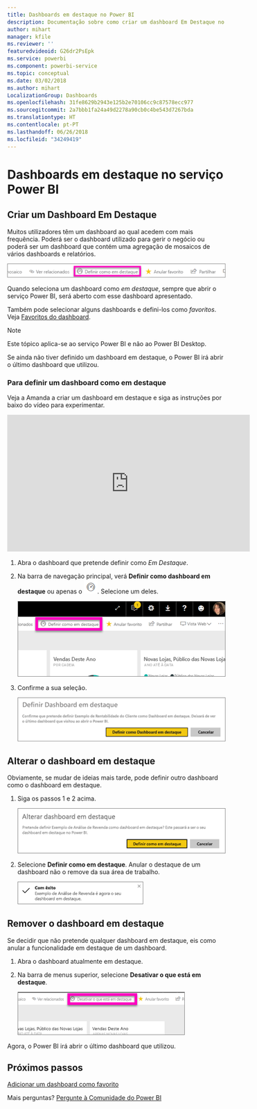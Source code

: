 ```yaml
---
title: Dashboards em destaque no Power BI
description: Documentação sobre como criar um dashboard Em Destaque no serviço Power BI
author: mihart
manager: kfile
ms.reviewer: ''
featuredvideoid: G26dr2PsEpk
ms.service: powerbi
ms.component: powerbi-service
ms.topic: conceptual
ms.date: 03/02/2018
ms.author: mihart
LocalizationGroup: Dashboards
ms.openlocfilehash: 31fe8629b2943e125b2e70106cc9c87578ecc977
ms.sourcegitcommit: 2a7bbb1fa24a49d2278a90cb0c4be543d7267bda
ms.translationtype: HT
ms.contentlocale: pt-PT
ms.lasthandoff: 06/26/2018
ms.locfileid: "34249419"
---
```

# <a name="featured-dashboards-in-power-bi-service"></a>Dashboards em destaque no serviço Power BI
## <a name="create-a-featured-dashboard"></a>Criar um Dashboard Em Destaque
Muitos utilizadores têm um dashboard ao qual acedem com mais frequência.  Poderá ser o dashboard utilizado para gerir o negócio ou poderá ser um dashboard que contém uma agregação de mosaicos de vários dashboards e relatórios.

![ícone definir como dashboard em destaque](media/service-dashboard-featured/power-bi-feature-nav.png)

Quando seleciona um dashboard como *em destaque*, sempre que abrir o serviço Power BI, será aberto com esse dashboard apresentado.  

Também pode selecionar alguns dashboards e defini-los como *favoritos*. Veja [Favoritos do dashboard](service-dashboard-favorite.md).

> [!NOTE] 
>Este tópico aplica-se ao serviço Power BI e não ao Power BI Desktop.

Se ainda não tiver definido um dashboard em destaque, o Power BI irá abrir o último dashboard que utilizou.  

### <a name="to-set-a-dashboard-as-featured"></a>Para definir um dashboard como **em destaque**
Veja a Amanda a criar um dashboard em destaque e siga as instruções por baixo do vídeo para experimentar.

<iframe width="560" height="315" src="https://www.youtube.com/embed/G26dr2PsEpk" frameborder="0" allowfullscreen></iframe>



1. Abra o dashboard que pretende definir como *Em Destaque*. 
2. Na barra de navegação principal, verá **Definir como dashboard em destaque** ou apenas o ![ícone em destaque](media/service-dashboard-featured/power-bi-featured-icon.png). Selecione um deles.
   
    ![Ícone Definir como dashboard em destaque](media/service-dashboard-featured/power-bi-set-as-featured.png)
3. Confirme a sua seleção.
   
    ![definir como dashboard em destaque](media/service-dashboard-featured/power-bi-create-featured.png)

## <a name="change-the-featured-dashboard"></a>Alterar o dashboard em destaque
Obviamente, se mudar de ideias mais tarde, pode definir outro dashboard como o dashboard em destaque.

1. Siga os passos 1 e 2 acima.
   
    ![Janela Alterar dashboard em destaque](media/service-dashboard-featured/power-bi-change-feature.png)
2. Selecione **Definir como em destaque**. Anular o destaque de um dashboard não o remove da sua área de trabalho.  
   
    ![mensagem de êxito](media/service-dashboard-featured/power-bi-success.png)

## <a name="remove-the-featured-dashboard"></a>Remover o dashboard em destaque
Se decidir que não pretende qualquer dashboard em destaque, eis como anular a funcionalidade em destaque de um dashboard.

1. Abra o dashboard atualmente em destaque.
2. Na barra de menus superior, selecione **Desativar o que está em destaque**.
   
    ![eliminar dashboard em destaque](media/service-dashboard-featured/power-bi-unfeature.png)

Agora, o Power BI irá abrir o último dashboard que utilizou.  

## <a name="next-steps"></a>Próximos passos
[Adicionar um dashboard como favorito](service-dashboard-favorite.md)

Mais perguntas? [Pergunte à Comunidade do Power BI](http://community.powerbi.com/)

